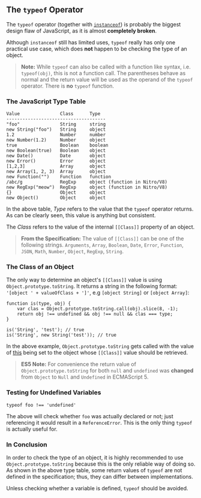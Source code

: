 ## The `typeof` Operator

The `typeof` operator (together with 
[`instanceof`](#types.instanceof)) is probably the biggest 
design flaw of JavaScript, as it is almost **completely broken**.

Although `instanceof` still has limited uses, `typeof` really has only one
practical use case, which does **not** happen to be checking the type of an 
object. 

> **Note:** While `typeof` can also be called with a function like syntax, i.e.
> `typeof(obj)`, this is not a function call. The parentheses behave as normal
> and the return value will be used as the operand of the `typeof` operator.
> There is **no** `typeof` function.

### The JavaScript Type Table

    Value               Class      Type
    -------------------------------------
    "foo"               String     string
    new String("foo")   String     object
    1.2                 Number     number
    new Number(1.2)     Number     object
    true                Boolean    boolean
    new Boolean(true)   Boolean    object
    new Date()          Date       object
    new Error()         Error      object
    [1,2,3]             Array      object
    new Array(1, 2, 3)  Array      object
    new Function("")    Function   function
    /abc/g              RegExp     object (function in Nitro/V8)
    new RegExp("meow")  RegExp     object (function in Nitro/V8)
    {}                  Object     object
    new Object()        Object     object

In the above table, *Type* refers to the value that the `typeof` operator returns.
As can be clearly seen, this value is anything but consistent.

The *Class* refers to the value of the internal `[[Class]]` property of an object.

> **From the Specification:** The value of `[[Class]]` can be one of the
> following strings. `Arguments`, `Array`, `Boolean`, `Date`, `Error`, 
> `Function`, `JSON`, `Math`, `Number`, `Object`, `RegExp`, `String`.

### The Class of an Object

The only way to determine an object's `[[Class]]` value is using `Object.prototype.toString`. It
returns a string in the following format: `'[object ' + valueOfClass + ']'`, e.g `[object String]` or
`[object Array]`:

    function is(type, obj) {
        var clas = Object.prototype.toString.call(obj).slice(8, -1);
        return obj !== undefined && obj !== null && clas === type;
    }
    
    is('String', 'test'); // true
    is('String', new String('test')); // true

In the above example, `Object.prototype.toString` gets called with the value of
[this](#function.this) being set to the object whose `[[Class]]` value should be 
retrieved.

> **ES5 Note:** For convenience the return value of `Object.prototype.toString` 
> for both `null` and `undefined` was **changed** from `Object` to `Null` and 
> `Undefined` in ECMAScript 5.

### Testing for Undefined Variables

    typeof foo !== 'undefined'

The above will check whether `foo` was actually declared or not; just 
referencing it would result in a `ReferenceError`. This is the only thing
`typeof` is actually useful for.

### In Conclusion

In order to check the type of an object, it is highly recommended to use 
`Object.prototype.toString` because this is the only reliable way of doing so. 
As shown in the above type table, some return values of `typeof` are not defined 
in the specification; thus, they can differ between implementations.

Unless checking whether a variable is defined, `typeof` should be avoided.


